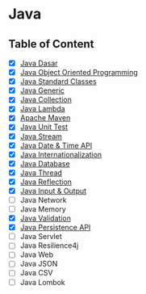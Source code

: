 # Java

## Table of Content

- [x] [Java Dasar](Java%20Dasar.md)
- [x] [Java Object Oriented Programming](Java%20OOP.md)
- [x] [Java Standard Classes](Java%20Standard%20Classes.md)
- [x] [Java Generic](Java%20Generic.md)
- [x] [Java Collection](Java%20Collection.md)
- [x] [Java Lambda](Java%20Lambda.md)
- [x] [Apache Maven](Apache%20Maven.md)
- [x] [Java Unit Test](Java%20Unit%20Test.md)
- [x] [Java Stream](Java%20Stream.md)
- [x] [Java Date & Time API](Java%20Date%20%26%20Time%20API.md)
- [x] [Java Internationalization](Java%20Internationalization.md)
- [x] [Java Database](Java%20Database.md)
- [x] [Java Thread](Java%20Thread.md)
- [x] [Java Reflection](Java%20Reflection.md)
- [x] [Java Input & Output](Java%20Input%20%26%20Output.md)
- [ ] Java Network
- [ ] Java Memory
- [x] [Java Validation](Java%20Validation.md)
- [x] [Java Persistence API](Java%20Persistence%20API.md)
- [ ] Java Servlet
- [ ] Java Resilience4j
- [ ] Java Web
- [ ] Java JSON
- [ ] Java CSV
- [ ] Java Lombok
